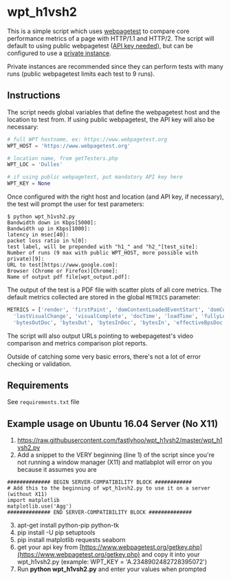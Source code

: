 # wpt_h1vsh2
This is a simple script which uses [webpagetest](https://www.webpagetest.org/) to compare core performance metrics of a page with HTTP/1.1 and HTTP/2. The script will default to using public webpagetest ([API key needed](https://www.webpagetest.org/getkey.php)), but can be configured to use a [private instance](https://sites.google.com/a/webpagetest.org/docs/private-instances).

Private instances are recommended since they can perform tests with many runs (public webpagetest limits each test to 9 runs).

## Instructions
The script needs global variables that define the webpagetest host and the location to test from.  If using public webpagetest, the API key will also be necessary:

```python
# full WPT hostname, ex: https://www.webpagetest.org
WPT_HOST = 'https://www.webpagetest.org'

# location name, from getTesters.php
WPT_LOC = 'Dulles'

# if using public webpagetest, put mandatory API key here
WPT_KEY = None
```

Once configured with the right host and location (and API key, if necessary), the test will prompt the user for test parameters:

```
$ python wpt_h1vsh2.py
Bandwidth down in Kbps[5000]:
Bandwidth up in Kbps[1000]:
latency in msec[40]:
packet loss ratio in %[0]:
test label, will be prepended with "h1_" and "h2_"[test_site]:
Number of runs (9 max with public WPT_HOST, more possible with private)[9]:
URL to test[https://www.google.com]:
Browser (Chrome or Firefox)[Chrome]:
Name of output pdf file[wpt_output.pdf]:
```

The output of the test is a PDF file with scatter plots of all core metrics.  The default metrics collected are stored in the global `METRICS` parameter:

```python
METRICS = ['render', 'firstPaint', 'domContentLoadedEventStart', 'domContentLoadedEventEnd',
  'lastVisualChange', 'visualComplete', 'docTime', 'loadTime', 'fullyLoaded', 'SpeedIndex',
  'bytesOutDoc', 'bytesOut', 'bytesInDoc', 'bytesIn', 'effectiveBpsDoc', 'effectiveBps']
```

The script will also output URLs pointing to webepagetest's video comparison and metrics comparison plot reports.

Outside of catching some very basic errors, there's not a lot of error checking or validation.

## Requirements
See `requirements.txt` file

## Example usage on Ubuntu 16.04 Server (No X11)

1. https://raw.githubusercontent.com/fastlyhoo/wpt_h1vsh2/master/wpt_h1vsh2.py
2. Add a snippet to the VERY beginning (line 1) of the script since you're not running a window manager (X11) and matlabplot will error on you because it assumes you are
```
############## BEGIN SERVER-COMPATIBILITY BLOCK ############
# Add this to the beginning of wpt_h1vsh2.py to use it on a server (without X11)
import matplotlib
matplotlib.use('Agg')
############## END SERVER-COMPATIBILITY BLOCK ##############
```
3. apt-get install python-pip python-tk
4. pip install -U pip setuptools
5. pip install matplotlib requests seaborn
6. get your api key from [https://www.webpagetest.org/getkey.php](https://www.webpagetest.org/getkey.php) and copy it into your wpt_h1vsh2.py (example: WPT_KEY = 'A.2348902482728395072')
7. Run **python wpt_h1vsh2.py** and enter your values when prompted
